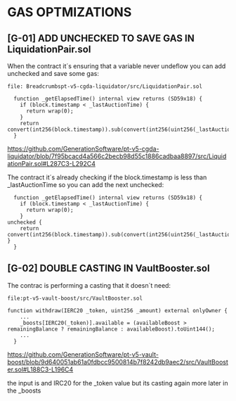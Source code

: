 # GAS OPTMIZATIONS

## [G-01] ADD UNCHECKED TO SAVE GAS IN LiquidationPair.sol

When the contract it´s ensuring that a variable never undeflow you can add unchecked and save some gas:

```
file: Breadcrumbspt-v5-cgda-liquidator/src/LiquidationPair.sol

  function _getElapsedTime() internal view returns (SD59x18) {
    if (block.timestamp < _lastAuctionTime) {
      return wrap(0);
    }
    return convert(int256(block.timestamp)).sub(convert(int256(uint256(_lastAuctionTime))));
  }

```
https://github.com/GenerationSoftware/pt-v5-cgda-liquidator/blob/7f95bcacd4a566c2becb98d55c1886cadbaa8897/src/LiquidationPair.sol#L287C3-L292C4

The contract it´s already checking if the block.timestamp is less than _lastAuctionTime so you can add the next unchecked:

```
  function _getElapsedTime() internal view returns (SD59x18) {
    if (block.timestamp < _lastAuctionTime) {
      return wrap(0);
    }
unchecked {
    return convert(int256(block.timestamp)).sub(convert(int256(uint256(_lastAuctionTime))));
}
  }

```

## [G-02] DOUBLE CASTING IN VaultBooster.sol

The contrac is performing a casting that it doesn´t need:

```
file:pt-v5-vault-boost/src/VaultBooster.sol

function withdraw(IERC20 _token, uint256 _amount) external onlyOwner {
    ...
    _boosts[IERC20(_token)].available = (availableBoost > remainingBalance ? remainingBalance : availableBoost).toUint144();
    ...
  }
```
https://github.com/GenerationSoftware/pt-v5-vault-boost/blob/9d640051ab61a0fdbcc9500814b7f8242db9aec2/src/VaultBooster.sol#L188C3-L196C4

the input is and IRC20 for the _token value but its casting again more later in the _boosts
